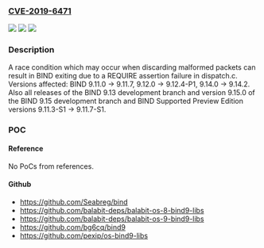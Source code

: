 ### [CVE-2019-6471](https://cve.mitre.org/cgi-bin/cvename.cgi?name=CVE-2019-6471)
![](https://img.shields.io/static/v1?label=Product&message=BIND%209&color=blue)
![](https://img.shields.io/static/v1?label=Version&message=BIND%209BIND%209.11.0%20-%3E%209.11.7%2C%209.12.0%20-%3E%209.12.4-P1%2C%209.14.0%20-%3E%209.14.2.%20Also%20all%20releases%20of%20the%20BIND%209.13%20development%20branch%20and%20version%209.15.0%20of%20the%20BIND%209.15%20development%20branch%20and%20BIND%20Supported%20Preview%20Edition%20versions%209.11.3-S1%20-%3E%209.11.7-S1.%20&color=brighgreen)
![](https://img.shields.io/static/v1?label=Vulnerability&message=An%20attacker%20who%20can%20cause%20a%20resolver%20to%20perform%20queries%20which%20will%20be%20answered%20by%20a%20server%20which%20responds%20with%20deliberately%20malformed%20answers%20can%20cause%20named%20to%20exit%2C%20denying%20service%20to%20clients.&color=brighgreen)

### Description

A race condition which may occur when discarding malformed packets can result in BIND exiting due to a REQUIRE assertion failure in dispatch.c. Versions affected: BIND 9.11.0 -> 9.11.7, 9.12.0 -> 9.12.4-P1, 9.14.0 -> 9.14.2. Also all releases of the BIND 9.13 development branch and version 9.15.0 of the BIND 9.15 development branch and BIND Supported Preview Edition versions 9.11.3-S1 -> 9.11.7-S1.

### POC

#### Reference
No PoCs from references.

#### Github
- https://github.com/Seabreg/bind
- https://github.com/balabit-deps/balabit-os-8-bind9-libs
- https://github.com/balabit-deps/balabit-os-9-bind9-libs
- https://github.com/bg6cq/bind9
- https://github.com/pexip/os-bind9-libs


